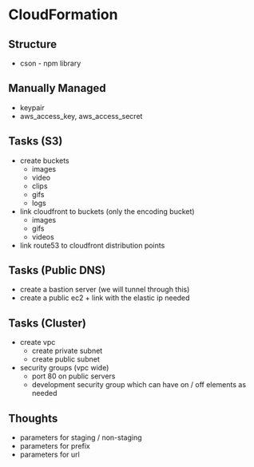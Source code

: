 CloudFormation
==============

Structure
---------

* cson - npm library

Manually Managed
----------------

* keypair
* aws_access_key, aws_access_secret

Tasks (S3)
----------

* create buckets
  * images
  * video
  * clips
  * gifs
  * logs
* link cloudfront to buckets (only the encoding bucket)
  * images
  * gifs
  * videos
* link route53 to cloudfront distribution points

Tasks (Public DNS)
------------------

* create a bastion server (we will tunnel through this)
* create a public ec2 + link with the elastic ip needed

Tasks (Cluster)
---------------

* create vpc
  * create private subnet
  * create public subnet
* security groups (vpc wide)
  * port 80 on public servers 
  * development security group which can have on / off elements as needed

Thoughts
--------

* parameters for staging / non-staging
* parameters for prefix
* parameters for url


